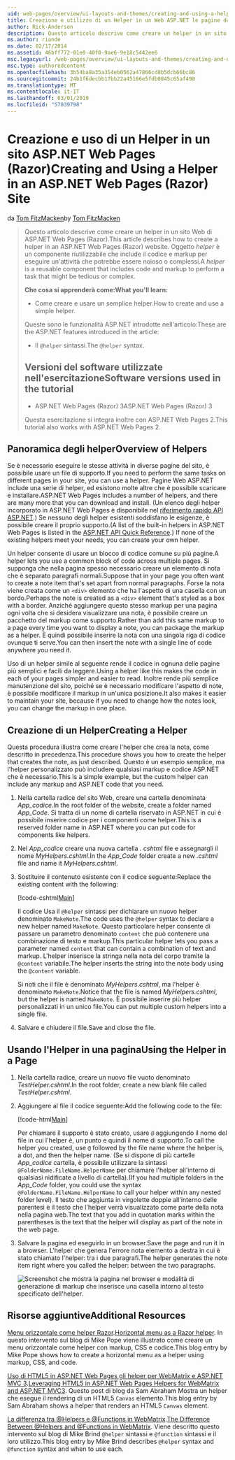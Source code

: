 ```yaml
---
uid: web-pages/overview/ui-layouts-and-themes/creating-and-using-a-helper-in-an-aspnet-web-pages-site
title: Creazione e utilizzo di un Helper in un Web ASP.NET le pagine del sito (Razor) | Microsoft Docs
author: Rick-Anderson
description: Questo articolo descrive come creare un helper in un sito Web di ASP.NET Web Pages (Razor). Un helper è un componente riutilizzabile che include il codice e markup per le prestazioni...
ms.author: riande
ms.date: 02/17/2014
ms.assetid: 46bff772-01e0-40f0-9ae6-9e18c5442ee6
msc.legacyurl: /web-pages/overview/ui-layouts-and-themes/creating-and-using-a-helper-in-an-aspnet-web-pages-site
msc.type: authoredcontent
ms.openlocfilehash: 3b54ba8a35a354eb0562a47866cd8b5dcb66bc86
ms.sourcegitcommit: 24b1f6decbb17bb22a45166e5fdb0845c65af498
ms.translationtype: MT
ms.contentlocale: it-IT
ms.lasthandoff: 03/01/2019
ms.locfileid: "57039798"
---
```

<a name="creating-and-using-a-helper-in-an-aspnet-web-pages-razor-site"></a><span data-ttu-id="964ec-104">Creazione e uso di un Helper in un sito ASP.NET Web Pages (Razor)</span><span class="sxs-lookup"><span data-stu-id="964ec-104">Creating and Using a Helper in an ASP.NET Web Pages (Razor) Site</span></span>
====================
<span data-ttu-id="964ec-105">da [Tom FitzMacken](https://github.com/tfitzmac)</span><span class="sxs-lookup"><span data-stu-id="964ec-105">by [Tom FitzMacken](https://github.com/tfitzmac)</span></span>

> <span data-ttu-id="964ec-106">Questo articolo descrive come creare un helper in un sito Web di ASP.NET Web Pages (Razor).</span><span class="sxs-lookup"><span data-stu-id="964ec-106">This article describes how to create a helper in an ASP.NET Web Pages (Razor) website.</span></span> <span data-ttu-id="964ec-107">Oggetto *helper* è un componente riutilizzabile che include il codice e markup per eseguire un'attività che potrebbe essere noioso o complessi.</span><span class="sxs-lookup"><span data-stu-id="964ec-107">A *helper* is a reusable component that includes code and markup to perform a task that might be tedious or complex.</span></span>
> 
> <span data-ttu-id="964ec-108">**Che cosa si apprenderà come:**</span><span class="sxs-lookup"><span data-stu-id="964ec-108">**What you'll learn:**</span></span> 
> 
> - <span data-ttu-id="964ec-109">Come creare e usare un semplice helper.</span><span class="sxs-lookup"><span data-stu-id="964ec-109">How to create and use a simple helper.</span></span>
> 
> <span data-ttu-id="964ec-110">Queste sono le funzionalità ASP.NET introdotte nell'articolo:</span><span class="sxs-lookup"><span data-stu-id="964ec-110">These are the ASP.NET features introduced in the article:</span></span>
> 
> - <span data-ttu-id="964ec-111">Il `@helper` sintassi.</span><span class="sxs-lookup"><span data-stu-id="964ec-111">The `@helper` syntax.</span></span>
>   
> 
> ## <a name="software-versions-used-in-the-tutorial"></a><span data-ttu-id="964ec-112">Versioni del software utilizzate nell'esercitazione</span><span class="sxs-lookup"><span data-stu-id="964ec-112">Software versions used in the tutorial</span></span>
> 
> 
> - <span data-ttu-id="964ec-113">ASP.NET Web Pages (Razor) 3</span><span class="sxs-lookup"><span data-stu-id="964ec-113">ASP.NET Web Pages (Razor) 3</span></span>
>   
> 
> <span data-ttu-id="964ec-114">Questa esercitazione si integra inoltre con ASP.NET Web Pages 2.</span><span class="sxs-lookup"><span data-stu-id="964ec-114">This tutorial also works with ASP.NET Web Pages 2.</span></span>


## <a name="overview-of-helpers"></a><span data-ttu-id="964ec-115">Panoramica degli helper</span><span class="sxs-lookup"><span data-stu-id="964ec-115">Overview of Helpers</span></span>

<span data-ttu-id="964ec-116">Se è necessario eseguire le stesse attività in diverse pagine del sito, è possibile usare un file di supporto.</span><span class="sxs-lookup"><span data-stu-id="964ec-116">If you need to perform the same tasks on different pages in your site, you can use a helper.</span></span> <span data-ttu-id="964ec-117">Pagine Web ASP.NET include una serie di helper, ed esistono molte altre che è possibile scaricare e installare.</span><span class="sxs-lookup"><span data-stu-id="964ec-117">ASP.NET Web Pages includes a number of helpers, and there are many more that you can download and install.</span></span> <span data-ttu-id="964ec-118">(Un elenco degli helper incorporato in ASP.NET Web Pages è disponibile nel [riferimento rapido API ASP.NET](https://go.microsoft.com/fwlink/?LinkId=202907).) Se nessuno degli helper esistenti soddisfano le esigenze, è possibile creare il proprio supporto.</span><span class="sxs-lookup"><span data-stu-id="964ec-118">(A list of the built-in helpers in ASP.NET Web Pages is listed in the [ASP.NET API Quick Reference](https://go.microsoft.com/fwlink/?LinkId=202907).) If none of the existing helpers meet your needs, you can create your own helper.</span></span>

<span data-ttu-id="964ec-119">Un helper consente di usare un blocco di codice comune su più pagine.</span><span class="sxs-lookup"><span data-stu-id="964ec-119">A helper lets you use a common block of code across multiple pages.</span></span> <span data-ttu-id="964ec-120">Si supponga che nella pagina spesso necessario creare un elemento di nota che è separato paragrafi normali.</span><span class="sxs-lookup"><span data-stu-id="964ec-120">Suppose that in your page you often want to create a note item that's set apart from normal paragraphs.</span></span> <span data-ttu-id="964ec-121">Forse la nota viene creata come un `<div>` elemento che ha l'aspetto di una casella con un bordo.</span><span class="sxs-lookup"><span data-stu-id="964ec-121">Perhaps the note is created as a `<div>` element that's styled as a box with a border.</span></span> <span data-ttu-id="964ec-122">Anziché aggiungere questo stesso markup per una pagina ogni volta che si desidera visualizzare una nota, è possibile creare un pacchetto del markup come supporto.</span><span class="sxs-lookup"><span data-stu-id="964ec-122">Rather than add this same markup to a page every time you want to display a note, you can package the markup as a helper.</span></span> <span data-ttu-id="964ec-123">È quindi possibile inserire la nota con una singola riga di codice ovunque ti serve.</span><span class="sxs-lookup"><span data-stu-id="964ec-123">You can then insert the note with a single line of code anywhere you need it.</span></span>

<span data-ttu-id="964ec-124">Uso di un helper simile al seguente rende il codice in ognuna delle pagine più semplici e facili da leggere.</span><span class="sxs-lookup"><span data-stu-id="964ec-124">Using a helper like this makes the code in each of your pages simpler and easier to read.</span></span> <span data-ttu-id="964ec-125">Inoltre rende più semplice manutenzione del sito, poiché se è necessario modificare l'aspetto di note, è possibile modificare il markup in un'unica posizione.</span><span class="sxs-lookup"><span data-stu-id="964ec-125">It also makes it easier to maintain your site, because if you need to change how the notes look, you can change the markup in one place.</span></span>

## <a name="creating-a-helper"></a><span data-ttu-id="964ec-126">Creazione di un Helper</span><span class="sxs-lookup"><span data-stu-id="964ec-126">Creating a Helper</span></span>

<span data-ttu-id="964ec-127">Questa procedura illustra come creare l'helper che crea la nota, come descritto in precedenza.</span><span class="sxs-lookup"><span data-stu-id="964ec-127">This procedure shows you how to create the helper that creates the note, as just described.</span></span> <span data-ttu-id="964ec-128">Questo è un esempio semplice, ma l'helper personalizzato può includere qualsiasi markup e codice ASP.NET che è necessario.</span><span class="sxs-lookup"><span data-stu-id="964ec-128">This is a simple example, but the custom helper can include any markup and ASP.NET code that you need.</span></span>

1. <span data-ttu-id="964ec-129">Nella cartella radice del sito Web, creare una cartella denominata *App\_codice*.</span><span class="sxs-lookup"><span data-stu-id="964ec-129">In the root folder of the website, create a folder named *App\_Code*.</span></span> <span data-ttu-id="964ec-130">Si tratta di un nome di cartella riservato in ASP.NET in cui è possibile inserire codice per i componenti come helper.</span><span class="sxs-lookup"><span data-stu-id="964ec-130">This is a reserved folder name in ASP.NET where you can put code for components like helpers.</span></span>
2. <span data-ttu-id="964ec-131">Nel *App\_codice* creare una nuova cartella *. cshtml* file e assegnargli il nome *MyHelpers.cshtml*.</span><span class="sxs-lookup"><span data-stu-id="964ec-131">In the *App\_Code* folder create a new *.cshtml* file and name it *MyHelpers.cshtml*.</span></span>
3. <span data-ttu-id="964ec-132">Sostituire il contenuto esistente con il codice seguente:</span><span class="sxs-lookup"><span data-stu-id="964ec-132">Replace the existing content with the following:</span></span>

    [!code-cshtml[Main](creating-and-using-a-helper-in-an-aspnet-web-pages-site/samples/sample1.cshtml)]

    <span data-ttu-id="964ec-133">Il codice Usa il `@helper` sintassi per dichiarare un nuovo helper denominato `MakeNote`.</span><span class="sxs-lookup"><span data-stu-id="964ec-133">The code uses the `@helper` syntax to declare a new helper named `MakeNote`.</span></span> <span data-ttu-id="964ec-134">Questo particolare helper consente di passare un parametro denominato `content` che può contenere una combinazione di testo e markup.</span><span class="sxs-lookup"><span data-stu-id="964ec-134">This particular helper lets you pass a parameter named `content` that can contain a combination of text and markup.</span></span> <span data-ttu-id="964ec-135">L'helper inserisce la stringa nella nota del corpo tramite la `@content` variabile.</span><span class="sxs-lookup"><span data-stu-id="964ec-135">The helper inserts the string into the note body using the `@content` variable.</span></span>

    <span data-ttu-id="964ec-136">Si noti che il file è denominato *MyHelpers.cshtml*, ma l'helper è denominato `MakeNote`.</span><span class="sxs-lookup"><span data-stu-id="964ec-136">Notice that the file is named *MyHelpers.cshtml*, but the helper is named `MakeNote`.</span></span> <span data-ttu-id="964ec-137">È possibile inserire più helper personalizzati in un unico file.</span><span class="sxs-lookup"><span data-stu-id="964ec-137">You can put multiple custom helpers into a single file.</span></span>
4. <span data-ttu-id="964ec-138">Salvare e chiudere il file.</span><span class="sxs-lookup"><span data-stu-id="964ec-138">Save and close the file.</span></span>

## <a name="using-the-helper-in-a-page"></a><span data-ttu-id="964ec-139">Usando l'Helper in una pagina</span><span class="sxs-lookup"><span data-stu-id="964ec-139">Using the Helper in a Page</span></span>

1. <span data-ttu-id="964ec-140">Nella cartella radice, creare un nuovo file vuoto denominato *TestHelper.cshtml*.</span><span class="sxs-lookup"><span data-stu-id="964ec-140">In the root folder, create a new blank file called *TestHelper.cshtml*.</span></span>
2. <span data-ttu-id="964ec-141">Aggiungere al file il codice seguente:</span><span class="sxs-lookup"><span data-stu-id="964ec-141">Add the following code to the file:</span></span>

    [!code-html[Main](creating-and-using-a-helper-in-an-aspnet-web-pages-site/samples/sample2.html)]

    <span data-ttu-id="964ec-142">Per chiamare il supporto è stato creato, usare `@` aggiungendo il nome del file in cui l'helper è, un punto e quindi il nome di supporto.</span><span class="sxs-lookup"><span data-stu-id="964ec-142">To call the helper you created, use `@` followed by the file name where the helper is, a dot, and then the helper name.</span></span> <span data-ttu-id="964ec-143">(Se si dispone di più cartelle *App\_codice* cartella, è possibile utilizzare la sintassi `@FolderName.FileName.HelperName` per chiamare l'helper all'interno di qualsiasi nidificate a livello di cartella).</span><span class="sxs-lookup"><span data-stu-id="964ec-143">(If you had multiple folders in the *App\_Code* folder, you could use the syntax `@FolderName.FileName.HelperName` to call your helper within any nested folder level).</span></span> <span data-ttu-id="964ec-144">Il testo che aggiunta in virgolette doppie all'interno delle parentesi è il testo che l'helper verrà visualizzato come parte della nota nella pagina web.</span><span class="sxs-lookup"><span data-stu-id="964ec-144">The text that you add in quotation marks within the parentheses is the text that the helper will display as part of the note in the web page.</span></span>
3. <span data-ttu-id="964ec-145">Salvare la pagina ed eseguirlo in un browser.</span><span class="sxs-lookup"><span data-stu-id="964ec-145">Save the page and run it in a browser.</span></span> <span data-ttu-id="964ec-146">L'helper che genera l'errore nota elemento a destra in cui è stato chiamato l'helper: tra i due paragrafi.</span><span class="sxs-lookup"><span data-stu-id="964ec-146">The helper generates the note item right where you called the helper: between the two paragraphs.</span></span>

    ![Screenshot che mostra la pagina nel browser e modalità di generazione di markup che inserisce una casella intorno al testo specificato dell'helper.](creating-and-using-a-helper-in-an-aspnet-web-pages-site/_static/image1.jpg)

## <a name="additional-resources"></a><span data-ttu-id="964ec-148">Risorse aggiuntive</span><span class="sxs-lookup"><span data-stu-id="964ec-148">Additional Resources</span></span>


<span data-ttu-id="964ec-149">[Menu orizzontale come helper Razor](http://mikepope.com/blog/DisplayBlog.aspx?permalink=2341).</span><span class="sxs-lookup"><span data-stu-id="964ec-149">[Horizontal menu as a Razor helper](http://mikepope.com/blog/DisplayBlog.aspx?permalink=2341).</span></span> <span data-ttu-id="964ec-150">In questo intervento sul blog di Mike Pope viene illustrato come creare un menu orizzontale come helper con markup, CSS e codice.</span><span class="sxs-lookup"><span data-stu-id="964ec-150">This blog entry by Mike Pope shows how to create a horizontal menu as a helper using markup, CSS, and code.</span></span>

<span data-ttu-id="964ec-151">[Uso di HTML5 in ASP.NET Web Pages gli helper per WebMatrix e ASP.NET MVC 3](http://geekswithblogs.net/wildturtle/archive/2010/11/08/html5-in-asp.net-web-pages-helpers-for-webmatrix-and_aspnet_mvc3.aspx).</span><span class="sxs-lookup"><span data-stu-id="964ec-151">[Leveraging HTML5 in ASP.NET Web Pages Helpers for WebMatrix and ASP.NET MVC3](http://geekswithblogs.net/wildturtle/archive/2010/11/08/html5-in-asp.net-web-pages-helpers-for-webmatrix-and_aspnet_mvc3.aspx).</span></span> <span data-ttu-id="964ec-152">Questo post di blog da Sam Abraham Mostra un helper che esegue il rendering di un HTML5 `Canvas` elemento.</span><span class="sxs-lookup"><span data-stu-id="964ec-152">This blog entry by Sam Abraham shows a helper that renders an HTML5 `Canvas` element.</span></span>

<span data-ttu-id="964ec-153">[La differenza tra @Helpers e @Functions in WebMatrix](http://www.mikesdotnetting.com/Article/173/The-Difference-Between-@Helpers-and-@Functions-In-WebMatrix).</span><span class="sxs-lookup"><span data-stu-id="964ec-153">[The Difference Between @Helpers and @Functions in WebMatrix](http://www.mikesdotnetting.com/Article/173/The-Difference-Between-@Helpers-and-@Functions-In-WebMatrix).</span></span> <span data-ttu-id="964ec-154">Viene descritto questo intervento sul blog di Mike Brind `@helper` sintassi e `@function` sintassi e il loro utilizzo.</span><span class="sxs-lookup"><span data-stu-id="964ec-154">This blog entry by Mike Brind describes `@helper` syntax and `@function` syntax and when to use each.</span></span>
